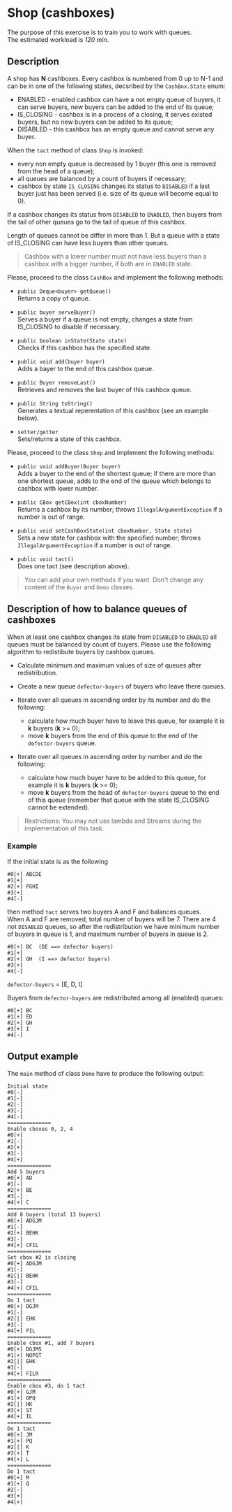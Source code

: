 # Shop (cashboxes)

The purpose of this exercise is to train you to work with queues.  
The estimated workload is *120 min*.

## Description 

A shop has **N** cashboxes. Every cashbox is numbered from 0 up to N-1 and can be in one of the following states, decsribed by the `CashBox.State` enum:  
* ENABLED - enabled cashbox can have a not empty queue of buyers, it can serve buyers, new buyers can be added to the end of its queue;  
* IS_CLOSING - cashbox is in a process of a closing, it serves existed buyers, but no new buyers can be added to its queue;  
* DISABLED - this cashbox has an empty queue and cannot serve any buyer.  


When the `tact` method of class `Shop` is invoked:  
* every non empty queue is decreased by 1 buyer (this one is removed from the head of a queue);  
* all queues are balanced by a count of buyers if necessary;  
* cashbox by state `IS_CLOSING` changes its status to `DISABLED` if a last buyer just has been served (i.e. size of its queue will become equal to 0).  

If a cashbox changes its status from `DISABLED` to `ENABLED`, then buyers from the tail of other queues go to the tail of queue of this cashbox.  

Length of queues cannot be differ in more than 1. But a queue with a state of IS_CLOSING can have less buyers than other queues.  

> Cashbox with a lower number must not have less buyers than a cashbox with a bigger number, if both are in `ENABLED` state.  

Please, proceed to the class `CashBox` and implement the following methods:  

* `public Deque<buyer> getQueue()`  
Returns a copy of queue.  

* `public buyer serveBuyer()`  
Serves a buyer if a queue is not empty, changes a state from IS_CLOSING to disable if necessary.  

* `public boolean inState(State state)`  
Checks if this cashbox has the specified state.  

* `public void add(buyer buyer)`  
Adds a bayer to the end of this cashbox queue.  

* `public Buyer removeLast()`  
Retrieves and removes the last buyer of this cashbox queue.

* `public String toString()`  
Generates a textual reperentation of this cashbox (see an example below).

* `setter/getter`  
Sets/returns a state of this cashbox.  

Please, proceed to the class `Shop` and implement the following methods:  

* `public void addBuyer(Buyer buyer)`  
Adds a buyer to the end of the shortest queue; if there are more than one shortest queue, adds to the end of the queue which belongs to cashbox with lower number.  

* `public CBox getCBox(int cboxNumber)`  
Returns a cashbox by its number; throws `IllegalArgumentException` if a number is out of range.  

* `public void setCashBoxState(int cboxNumber, State state)`  
Sets a new state for cashbox with the specified number; throws `IllegalArgumentException` if a number is out of range.   

* `public void tact()`  
Does one tact (see description above).  

> You can add your own methods if you want. Don't change any content of the `Buyer` and `Demo` classes.  

## Description of how to balance queues of cashboxes

When at least one cashbox changes its state from `DISABLED` to `ENABLED` all queues must be balanced by count of buyers. Please use the following algorithm to redistibute buyers by cashbox queues.
* Calculate minimum and maximum values of size of queues after redistribution. 
* Create a new queue `defector-buyers` of buyers who leave there queues.  

* Iterate over all queues in ascending order by its number and do the following:
    * calculate how much buyer have to leave this queue, for example it is **k** buyers (**k** >= 0);
    * move **k** buyers from the end of this queue to the end of the `defector-buyers` queue.

* Iterate over all queues in ascending order by number and do the following:
    * calculate how much buyer have to be added to this queue, for example it is **k** buyers (**k** >= 0);
    * move **k** buyers from the head of `defector-buyers` queue to the end of this queue (remember that queue with the state IS_CLOSING cannot be extended).

> Restrictions:
You may not use lambda and Streams during the implementation of this task.

### Example
If the initial state is as the following
```
#0[+] ABCDE
#1[+] 
#2[+] FGHI
#3[+] 
#4[-] 
```
then method `tact` serves two buyers A and F and balances queues.  
When A and F are removed, total number of buyers will be 7.
There are 4 not `DISABLED` queues, so after the redistribution we have minimum number of buyers in queue is 1, and maximum number of buyers in queue is 2.
```
#0[+] BC  (DE ==> defector buyers)
#1[+] 
#2[+] GH  (I ==> defector buyers)
#3[+] 
#4[-] 
```

`defector-buyers` = [E, D, I]

Buyers from `defector-buyers` are redistributed among all (enabled) queues:
```
#0[+] BC
#1[+] ED
#2[+] GH
#3[+] I
#4[-] 
```

## Output example
The `main` method of class `Demo` have to produce the following output:
```
Initial state
#0[-] 
#1[-] 
#2[-] 
#3[-] 
#4[-] 
==============
Enable cboxes 0, 2, 4
#0[+] 
#1[-] 
#2[+] 
#3[-] 
#4[+] 
==============
Add 5 buyers
#0[+] AD
#1[-] 
#2[+] BE
#3[-] 
#4[+] C
==============
Add 8 buyers (total 13 buyers)
#0[+] ADGJM
#1[-] 
#2[+] BEHK
#3[-] 
#4[+] CFIL
==============
Set cbox #2 is closing
#0[+] ADGJM
#1[-] 
#2[|] BEHK
#3[-] 
#4[+] CFIL
==============
Do 1 tact
#0[+] DGJM
#1[-] 
#2[|] EHK
#3[-] 
#4[+] FIL
==============
Enable cbox #1, add 7 buyers
#0[+] DGJMS
#1[+] NOPQT
#2[|] EHK
#3[-] 
#4[+] FILR
==============
Enable cbox #3, do 1 tact
#0[+] GJM
#1[+] OPQ
#2[|] HK
#3[+] ST
#4[+] IL
==============
Do 1 tact
#0[+] JM
#1[+] PQ
#2[|] K
#3[+] T
#4[+] L
==============
Do 1 tact
#0[+] M
#1[+] Q
#2[-] 
#3[+] 
#4[+] 
```
